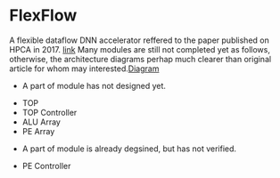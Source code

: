 # FlexFlow


A flexible dataflow DNN accelerator reffered to the paper published on HPCA in 2017. [link](https://ieeexplore.ieee.org/document/7920855)
Many modules are still not completed yet as follows, otherwise, the architecture diagrams perhap much clearer than original article for whom may interested.[Diagram](https://github.com/nietzhuang/FlexFlow/blob/main/Flexflow.drawio) 


* A part of module has not designed yet.
 - TOP
 - TOP Controller
 - ALU Array
 - PE Array 

* A part of module is already degsined, but has not verified.
 - PE Controller

